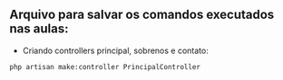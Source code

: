 ## Arquivo para salvar os comandos executados nas aulas:

* Criando controllers principal, sobrenos e contato:
```
php artisan make:controller PrincipalController
```